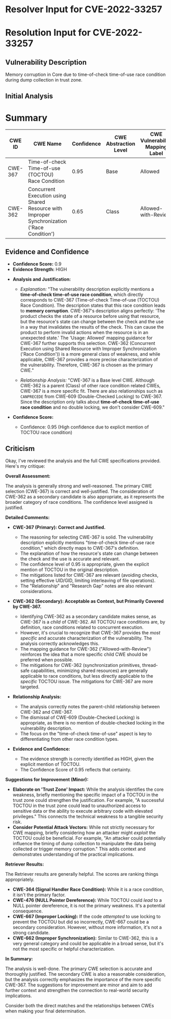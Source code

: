 # Resolver Input for CVE-2022-33257

# Resolution Input for CVE-2022-33257

## Vulnerability Description
Memory corruption in Core due to time-of-check time-of-use race condition during dump collection in trust zone.

## Initial Analysis
# Summary
| CWE ID | CWE Name | Confidence | CWE Abstraction Level | CWE Vulnerability Mapping Label | CWE-Vulnerability Mapping Notes |
|---|---|---|---|---|---|
| CWE-367 | Time-of-check Time-of-use (TOCTOU) Race Condition | 0.95 | Base | Allowed | Primary CWE |
| CWE-362 | Concurrent Execution using Shared Resource with Improper Synchronization ('Race Condition') | 0.65 | Class | Allowed-with-Review | Secondary Candidate |

## Evidence and Confidence

*   **Confidence Score:** 0.9
*   **Evidence Strength:** HIGH

- **Analysis and Justification:**  
  - *Explanation:* "The vulnerability description explicitly mentions a **time-of-check time-of-use race condition**, which directly corresponds to CWE-367 (Time-of-check Time-of-use (TOCTOU) Race Condition). The description states that this race condition leads to **memory corruption**. CWE-367's description aligns perfectly: 'The product checks the state of a resource before using that resource, but the resource's state can change between the check and the use in a way that invalidates the results of the check. This can cause the product to perform invalid actions when the resource is in an unexpected state.' The 'Usage: Allowed' mapping guidance for CWE-367 further supports this selection. CWE-362 (Concurrent Execution using Shared Resource with Improper Synchronization ('Race Condition')) is a more general class of weakness, and while applicable, CWE-367 provides a more precise characterization of the vulnerability. Therefore, CWE-367 is chosen as the primary CWE."
  
  - *Relationship Analysis:* "CWE-367 is a Base level CWE. Although CWE-362 is a parent (Class) of other race condition related CWEs, CWE-367 is a more specific fit. There are also relationships such as `CANPRECEDE` from CWE-609 (Double-Checked Locking) to CWE-367. Since the description only talks about **time-of-check time-of-use race condition** and no double locking, we don't consider CWE-609."

- **Confidence Score:**  
  - Confidence: 0.95 (High confidence due to explicit mention of TOCTOU race condition)

## Criticism
Okay, I've reviewed the analysis and the full CWE specifications provided. Here's my critique:

**Overall Assessment:**

The analysis is generally strong and well-reasoned. The primary CWE selection (CWE-367) is correct and well-justified. The consideration of CWE-362 as a secondary candidate is also appropriate, as it represents the broader category of race conditions. The confidence level assigned is justified.

**Detailed Comments:**

*   **CWE-367 (Primary): Correct and Justified.**
    *   The reasoning for selecting CWE-367 is solid. The vulnerability description explicitly mentions "time-of-check time-of-use race condition," which directly maps to CWE-367's definition.
    *   The explanation of how the resource's state can change between the check and the use is accurate and relevant.
    *   The confidence level of 0.95 is appropriate, given the explicit mention of TOCTOU in the original description.
    *   The mitigations listed for CWE-367 are relevant (avoiding checks, setting effective UID/GID, limiting interleaving of file operations).
    *   The "Relationship" and "Research Gap" notes are also relevant considerations.

*   **CWE-362 (Secondary): Acceptable as Context, but Primarily Covered by CWE-367.**
    *   Identifying CWE-362 as a secondary candidate makes sense, as CWE-367 is a *child* of CWE-362.  All TOCTOU race conditions are, by definition, race conditions related to concurrent execution.
    *   However, it's crucial to recognize that CWE-367 provides the *most specific* and accurate characterization of the vulnerability.  The analysis correctly acknowledges this.
    *   The mapping guidance for CWE-362 ("Allowed-with-Review") reinforces the idea that a more specific child CWE should be preferred when possible.
    *   The mitigations for CWE-362 (synchronization primitives, thread-safe capabilities, minimizing shared resources) are generally applicable to race conditions, but less directly applicable to the *specific* TOCTOU issue.  The mitigations for CWE-367 are more targeted.

*   **Relationship Analysis:**
    *   The analysis correctly notes the parent-child relationship between CWE-362 and CWE-367.
    *   The dismissal of CWE-609 (Double-Checked Locking) is appropriate, as there is no mention of double-checked locking in the vulnerability description.
    *   The focus on the "time-of-check time-of-use" aspect is key to differentiating from other race condition types.

*   **Evidence and Confidence:**
    *   The evidence strength is correctly identified as HIGH, given the explicit mention of TOCTOU.
    *   The Confidence Score of 0.95 reflects that certainty.

**Suggestions for Improvement (Minor):**

*   **Elaborate on 'Trust Zone' Impact:** While the analysis identifies the core weakness, briefly mentioning the specific impact of a TOCTOU in the trust zone could strengthen the justification.  For example, "A successful TOCTOU in the trust zone could lead to unauthorized access to sensitive data or the ability to execute arbitrary code with elevated privileges."  This connects the technical weakness to a tangible security risk.
*   **Consider Potential Attack Vectors:**  While not strictly necessary for CWE mapping, briefly considering how an attacker might *exploit* the TOCTOU could be beneficial.  For example, "An attacker could potentially influence the timing of dump collection to manipulate the data being collected or trigger memory corruption."  This adds context and demonstrates understanding of the practical implications.

**Retriever Results:**

The Retriever results are generally helpful.  The scores are ranking things appropriately.

*   **CWE-364 (Signal Handler Race Condition):** While it is a race condition, it isn't the primary factor.
*   **CWE-476 (NULL Pointer Dereference):** While TOCTOU could *lead* to a NULL pointer dereference, it is not the primary weakness.  It's a potential consequence.
*   **CWE-667 (Improper Locking):** If the code *attempted* to use locking to prevent the TOCTOU but did so incorrectly, CWE-667 could be a secondary consideration. However, without more information, it's not a strong candidate.
*   **CWE-662 (Improper Synchronization):** Similar to CWE-362, this is a very general category and could be applicable in a broad sense, but it's not the most specific or helpful characterization.

**In Summary:**

The analysis is well-done. The primary CWE selection is accurate and thoroughly justified. The secondary CWE is also a reasonable consideration, but the analysis correctly emphasizes the importance of the more specific CWE-367. The suggestions for improvement are minor and aim to add further context and strengthen the connection to real-world security implications.

Consider both the direct matches and the relationships between CWEs
when making your final determination.
        